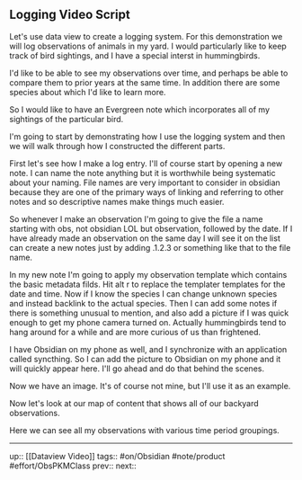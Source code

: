 ## Logging Video Script

Let's use data view to create a logging system. For this demonstration we will log observations of animals in my yard. I would particularly like to keep track of bird sightings, and I have a special interst in hummingbirds.

I'd like to be able to see my observations over time, and perhaps be able to compare them to prior years at the same time. In addition there are some species about which I'd like to learn more.

So I would like to have an Evergreen note which incorporates all of my sightings of the particular bird.

I'm going to start by demonstrating how I use the logging system and then we will walk through how I constructed the different parts.

First let's see how I make a log entry. I'll of course start by opening a new note. I can name the note anything but it is worthwhile being systematic about your naming. File names are very important to consider in obsidian because they are one of the primary ways of linking and referring to other notes and so descriptive names make things much easier.

So whenever I make an observation I'm going to give the file a name starting with obs, not obsidian LOL but observation, followed by the date. If I have already made an observation on the same day I will see it on the list can create a new notes just by adding .1.2.3 or something like that to the file name.

In my new note I'm going to apply my observation template which contains the basic metadata filds. Hit alt r to replace the templater templates for the date and time. Now if I know the species I can change unknown species and instead backlink to the actual species. Then I can add some notes if there is something unusual to mention, and also add a picture if I was quick enough to get my phone camera turned on. Actually hummingbirds tend to hang around for a while and are more curious of us than frightened.

I have Obsidian on my phone as well, and I synchronize with an application called syncthing. So I can add the picture to Obsidian on my phone and it will quickly appear here. I'll go ahead and do that behind the scenes.

Now we have an image. It's of course not mine, but I'll use it as an example.

Now let's look at our map of content that shows all of our backyard observations.

Here we can see all my observations with various time period groupings.



---
up:: [[Dataview Video]]
tags:: #on/Obsidian #note/product #effort/ObsPKMClass 
prev:: 
next:: 


